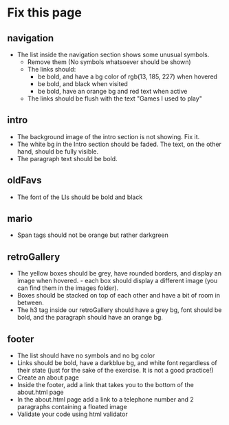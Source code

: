 # Fix this page

## navigation
- The list inside the navigation section shows some unusual symbols. 
    - Remove them (No symbols whatsoever should be shown)
    - The links should:
        - be bold, and have a bg color of rgb(13, 185, 227) when hovered
        - be bold, and black when visited
        - be bold, have an orange bg and red text when active
    - The links should be flush with the text "Games I used to play" 

## intro
- The background image of the intro section is not showing. Fix it.
- The white bg in the Intro section should be faded. The text, on the other hand, should be fully visible.
- The paragraph text should be bold.

## oldFavs
- The font of the LIs should be bold and black

## mario
- Span tags should not be orange but rather darkgreen

## retroGallery
- The yellow boxes should be grey, have rounded borders, and display an image when hovered.
        - each box should display a different image (you can find them in the images folder).
- Boxes should be stacked on top of each other and have a bit of room in between.            
- The h3 tag inside our retroGallery should have a grey bg, font should be bold, and the paragraph should have an orange bg.

## footer
- The list should have no symbols and no bg color
- Links should be bold, have a darkblue bg, and white font regardless of their state (just for the sake of the exercise. It is not a good practice!)
- Create an about page
- Inside the footer, add a link that takes you to the bottom of the about.html page 
- In the about.html page add a link to a telephone number and 2 paragraphs containing a floated image
- Validate your code using html validator


